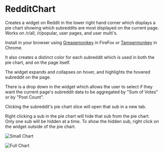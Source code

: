 # RedditChart
Creates a widget on Reddit in the lower right hand corner which displays a pie chart showing which subreddits are most displayed on the current page.  Works on /r/all, /r/popular, user pages, and user multi's. 

Install in your browser using [Greasemonkey](https://addons.mozilla.org/en-US/firefox/addon/greasemonkey/) in FireFox or [Tampermonkey](https://chrome.google.com/webstore/detail/tampermonkey/dhdgffkkebhmkfjojejmpbldmpobfkfo?hl=en) in Chrome.

It also creates a distinct color for each subreddit which is used in both the pie chart, and on the page itself.

The widget expands and collapses on hover, and highlights the hovered subreddit on the page.

There is a drop down in the widget which allows the user to select if they want the current page's subreddit data to be aggregated by "Sum of Votes" or by "Post Count".

Clicking the subreddit's pie chart slice will open that sub in a new tab.  

Right clicking a sub in the pie chart will hide that sub from the pie chart.  Only one sub will be hidden at a time.  To show the hidden sub, right click on the widget outside of the pie chart.

![Small Chart](https://i.imgur.com/Brc9evX.png "Small Chart Image")

![Full Chart](https://i.imgur.com/e2OESD5.png "Full Chart Image")

